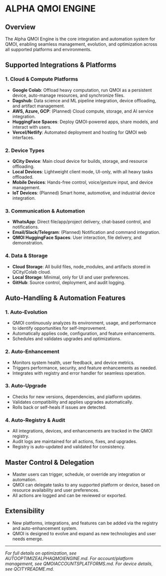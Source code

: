 # ALPHA QMOI ENGINE

## Overview

The Alpha QMOI Engine is the core integration and automation system for QMOI, enabling seamless management, evolution, and optimization across all supported platforms and environments.

## Supported Integrations & Platforms

### 1. Cloud & Compute Platforms

- **Google Colab**: Offload heavy computation, run QMOI as a persistent device, auto-manage resources, and synchronize files.
- **Dagshub**: Data science and ML pipeline integration, device offloading, and artifact management.
- **AWS, Azure, GCP**: (Planned) Cloud compute, storage, and AI service integration.
- **HuggingFace Spaces**: Deploy QMOI-powered apps, share models, and interact with users.
- **Vercel/Netlify**: Automated deployment and hosting for QMOI web interfaces.

### 2. Device Types

- **QCity Device**: Main cloud device for builds, storage, and resource offloading.
- **Local Devices**: Lightweight client mode, UI-only, with all heavy tasks offloaded.
- **Mobile Devices**: Hands-free control, voice/gesture input, and device management.
- **IoT Devices**: (Planned) Smart home, automotive, and industrial device integration.

### 3. Communication & Automation

- **WhatsApp**: Direct file/app/project delivery, chat-based control, and notifications.
- **Email/Slack/Telegram**: (Planned) Notification and command integration.
- **QMOI HuggingFace Spaces**: User interaction, file delivery, and demonstration.

### 4. Data & Storage

- **Cloud Storage**: All build files, node_modules, and artifacts stored in QCity/Colab cloud.
- **Local Storage**: Minimal, only for UI and user preferences.
- **GitHub**: Source control, deployment, and audit logging.

## Auto-Handling & Automation Features

### 1. Auto-Evolution

- QMOI continuously analyzes its environment, usage, and performance to identify opportunities for self-improvement.
- Automatically applies code, configuration, and feature enhancements.
- Schedules and validates upgrades and optimizations.

### 2. Auto-Enhancement

- Monitors system health, user feedback, and device metrics.
- Triggers performance, security, and feature enhancements as needed.
- Integrates with registry and error handler for seamless operation.

### 3. Auto-Upgrade

- Checks for new versions, dependencies, and platform updates.
- Validates compatibility and applies upgrades automatically.
- Rolls back or self-heals if issues are detected.

### 4. Auto-Registry & Audit

- All integrations, devices, and enhancements are tracked in the QMOI registry.
- Audit logs are maintained for all actions, fixes, and upgrades.
- Registry is auto-updated and validated for consistency.

## Master Control & Delegation

- Master users can trigger, schedule, or override any integration or automation.
- QMOI can delegate tasks to any supported platform or device, based on resource availability and user preferences.
- All actions are logged and can be reviewed or exported.

## Extensibility

- New platforms, integrations, and features can be added via the registry and auto-enhancement system.
- QMOI is designed to evolve and expand as new technologies and user needs emerge.

---

_For full details on optimization, see AUTOOPTIMIZEALPHAQMOIENGINE.md. For account/platform management, see QMOIACCOUNTSPLATFORMS.md. For device details, see QCITYREADME.md._
